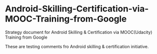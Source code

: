 # Android-Skilling-Certification-via-MOOC-Training-from-Google
Strategy document for Android Skilling &amp; Certification via MOOC(Udacity) Training from Google

These are testing comments fro Android skilling & certification initiative.
